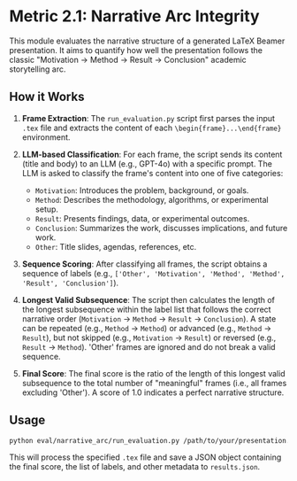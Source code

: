 # Metric 2.1: Narrative Arc Integrity

This module evaluates the narrative structure of a generated LaTeX Beamer presentation. It aims to quantify how well the presentation follows the classic "Motivation -> Method -> Result -> Conclusion" academic storytelling arc.

## How it Works

1.  **Frame Extraction**: The `run_evaluation.py` script first parses the input `.tex` file and extracts the content of each `\begin{frame}...\end{frame}` environment.

2.  **LLM-based Classification**: For each frame, the script sends its content (title and body) to an LLM (e.g., GPT-4o) with a specific prompt. The LLM is asked to classify the frame's content into one of five categories:
    *   `Motivation`: Introduces the problem, background, or goals.
    *   `Method`: Describes the methodology, algorithms, or experimental setup.
    *   `Result`: Presents findings, data, or experimental outcomes.
    *   `Conclusion`: Summarizes the work, discusses implications, and future work.
    *   `Other`: Title slides, agendas, references, etc.

3.  **Sequence Scoring**: After classifying all frames, the script obtains a sequence of labels (e.g., `['Other', 'Motivation', 'Method', 'Method', 'Result', 'Conclusion']`).

4.  **Longest Valid Subsequence**: The script then calculates the length of the longest subsequence within the label list that follows the correct narrative order (`Motivation` -> `Method` -> `Result` -> `Conclusion`). A state can be repeated (e.g., `Method` -> `Method`) or advanced (e.g., `Method` -> `Result`), but not skipped (e.g., `Motivation` -> `Result`) or reversed (e.g., `Result` -> `Method`). 'Other' frames are ignored and do not break a valid sequence.

5.  **Final Score**: The final score is the ratio of the length of this longest valid subsequence to the total number of "meaningful" frames (i.e., all frames excluding 'Other'). A score of 1.0 indicates a perfect narrative structure.

## Usage

```bash
python eval/narrative_arc/run_evaluation.py /path/to/your/presentation.tex --output_file results.json
```

This will process the specified `.tex` file and save a JSON object containing the final score, the list of labels, and other metadata to `results.json`.
